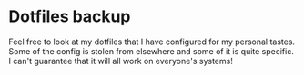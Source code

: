# Dotfiles backup

Feel free to look at my dotfiles that I have configured for my personal tastes. Some of the config is stolen from elsewhere and some of it is quite specific. I can't guarantee that it will all work on everyone's systems!
